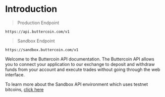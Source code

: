 # Introduction

> Production Endpoint

```
https://api.buttercoin.com/v1
```

> Sandbox Endpoint

```
https://sandbox.buttercoin.com/v1
```

Welcome to the Buttercoin API documentation. The Buttercoin API allows you to connect your application to our exchange to deposit and withdraw funds from your account and execute trades without going through the web interface.

To learn more about the Sandbox API environment which uses testnet bitcoins, [click here](#sandbox)



